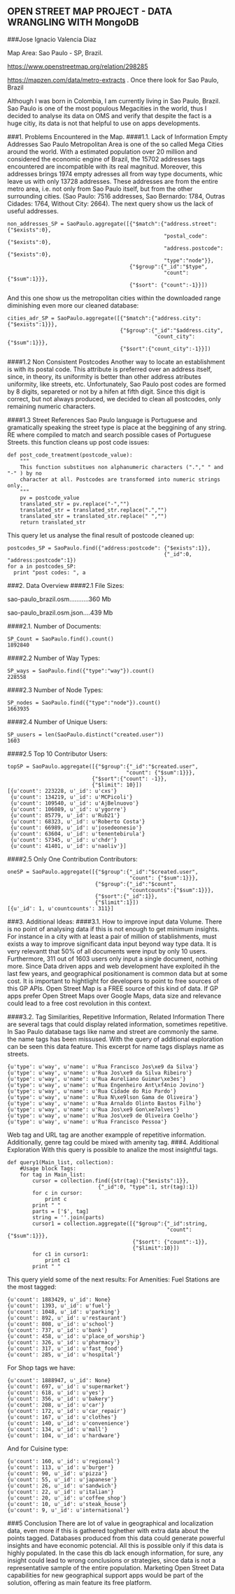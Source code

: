 ## OPEN STREET MAP PROJECT - DATA WRANGLING WITH MongoDB
###Jose Ignacio Valencia Diaz

Map Area: Sao Paulo - SP, Brazil.

https://www.openstreetmap.org/relation/298285

https://mapzen.com/data/metro-extracts . Once there look for Sao Paulo, Brazil

Although I was born in Colombia, I am currently living in Sao Paulo, Brazil. Sao Paulo is one of the most populous Megacities in the world, thus I decided to analyse its data on OMS and verify that despite the fact is a huge citiy, its data is not that helpful to use on apps developments.

###1. Problems Encountered in the Map.
####1.1. Lack of Information Empty Addresses
Sao Paulo Metropolitan Area is one of the so called Mega Cities around the world. With a estimated population over 20 million and considered the economic engine of Brazil, the 15702 addresses tags encountered are incompatible with its real magnitud.
Moreover, this addresses brings 1974 empty adresses all from way type documents, whic leave us with only 13728 addresses. These addresses are from the entire metro area, i.e. not only from Sao Paulo itself, but from the other surrounding cities. 
(Sao Paulo: 7516 addresses, Sao Bernardo: 1784, Outras Cidades: 1764, Without City: 2664).
The next query show us the lack of useful addresses.

    non_addresses_SP = SaoPaulo.aggregate([{"$match":{"address.street":{"$exists":0},
                                                      "postal_code":{"$exists":0},
                                                      "address.postcode":{"$exists":0},
                                                      "type":"node"}},
                                           {"$group":{"_id":"$type",
                                                      "count":{"$sum":1}}},
                                           {"$sort": {"count":-1}}])
And this one show us the metropolitan cities within the downloaded range diminishing even more our cleaned database:

    cities_adr_SP = SaoPaulo.aggregate([{"$match":{"address.city":{"$exists":1}}},
                                        {"$group":{"_id":"$address.city",
                                                   "count_city":{"$sum":1}}},
                                        {"$sort":{"count_city":-1}}])
####1.2 Non Consistent Postcodes
Another way to locate an establishment is with its postal code. This attribute is preferred over an address itself, since, in theory, its uniformity is better than other address atributes uniformity, like streets, etc. Unfortunately, Sao Paulo post codes are formed by 8 digits, separeted or not by a hifen at fifth digit. Since this digit is correct, but not always produced, we decided to clean all postcodes, only remaining numeric characters.

####1.3 Street References
Sao Paulo language is Portuguese and gramatically speaking the street type is place at the beggining of any string. RE where compiled to match and search possible cases of Portuguese Streets.
this function cleans up post code issues:

    def post_code_treatment(postcode_value):
        """
        This function substitues non alphanumeric characters ("."," " and "-" ) by no 
        character at all. Postcodes are transformed into numeric strings only.
        """
        pv = postcode_value
        translated_str = pv.replace("-","")
        translated_str = translated_str.replace(".","")
        translated_str = translated_str.replace(" ","")    
        return translated_str

This query let us analyse the final result of postcode cleaned up:

    postcodes_SP = SaoPaulo.find({"address:postcode": {"$exists":1}},
                                                      {"_id":0, "address:postcode":1})
    for a in postcodes_SP:
      print "post codes: ", a   

###2. Data  Overview
####2.1 File Sizes:

sao-paulo_brazil.osm...........360 Mb

sao-paulo_brazil.osm.json....439 Mb

####2.1. Number of Documents:
    
    SP_Count = SaoPaulo.find().count()
    1892840
####2.2 Number of Way Types:
    
    SP_ways = SaoPaulo.find({"type":"way"}).count()
    228558

####2.3 Number of Node Types:

    SP_nodes = SaoPaulo.find({"type":"node"}).count()
    1663935

####2.4 Number of Unique Users:
    
    SP_uusers = len(SaoPaulo.distinct("created.user"))
    1603
####2.5 Top 10 Contributor Users:
    
    topSP = SaoPaulo.aggregate([{"$group":{"_id":"$created.user",
                                          "count": {"$sum":1}}},
                               {"$sort":{"count": -1}},
                               {"$limit": 10}])
    [{u'count': 223228, u'_id': u'cxs'}
     {u'count': 134219, u'_id': u'MCPicoli'}
     {u'count': 109540, u'_id': u'AjBelnuovo'}
     {u'count': 106089, u'_id': u'ygorre'}
     {u'count': 85779, u'_id': u'Rub21'}
     {u'count': 68323, u'_id': u'Roberto Costa'}
     {u'count': 66989, u'_id': u'josedeonesio'}
     {u'count': 63604, u'_id': u'tenentebirula'}
     {u'count': 57345, u'_id': u'chdr'}
     {u'count': 41401, u'_id': u'naoliv'}]
####2.5 Only One Contribution Contributors:

    oneSP = SaoPaulo.aggregate([{"$group":{"_id":"$created.user",
                                           "count": {"$sum":1}}},
                                {"$group":{"_id":"$count",
                                           "countcounts":{"$sum":1}}},
                                {"$sort":{"_id":1}},
                                {"$limit":1}])
    [{u'_id': 1, u'countcounts': 311}]

###3. Additional Ideas:
####3.1. How to improve input data Volume.
There is no point of analysing data if this is not enough to get minimum insights.
For instance in a city with at least a pair of million of stablishments, must exists a way to improve significant data input beyond way type data.
It is very relevantt that 50% of all documents were input by only 10 users. Furthermore, 311 out of 1603 users only input a single document, nothing more.
Since Data driven apps and web development have exploited ih the last few years, and geographical positionament is common data but at some cost. It is important to hightlight for developers to point to free sources of this GP APIs. Open Street Map is a FREE source of this kind of data. If GP apps prefer Open Street Maps over Google Maps, data size and relevance could lead to a free cost revolution in this context.

####3.2. Tag Similarities, Repetitive Information, Related Information
There are several tags that could display related information, sometimes repetitive. In Sao Paulo database tags like name and street are commonly the same. the name tags has been missused. With the query of additional exploration can be seen this data feature. 
This excerpt for name tags displays name as streets.
    
    {u'type': u'way', u'name': u'Rua Francisco Jos\xe9 da Silva'}
    {u'type': u'way', u'name': u'Rua Jos\xe9 da Silva Ribeiro'}
    {u'type': u'way', u'name': u'Rua Aureliano Guimar\xe3es'}
    {u'type': u'way', u'name': u'Rua Engenheiro Ant\xf4nio Jovino'}
    {u'type': u'way', u'name': u'Rua Cidade do Rio Pardo'}
    {u'type': u'way', u'name': u'Rua N\xe9lson Gama de Oliveira'}
    {u'type': u'way', u'name': u'Rua Arnaldo Olinto Bastos Filho'}
    {u'type': u'way', u'name': u'Rua Jos\xe9 Gon\xe7alves'}
    {u'type': u'way', u'name': u'Rua Jos\xe9 de Oliveira Coelho'}
    {u'type': u'way', u'name': u'Rua Francisco Pessoa'}

Web tag and URL tag are another exampple of repetitive information. Additionally, genre tag could be mixed with amenity tag.
###4. Additional Exploration
With this query is possible to analize the most insightful tags.
    
    def query1(Main_list, collection):
        #Usage block Tags:
        for tag in Main_list:
            cursor = collection.find({str(tag):{"$exists":1}},
                                 {"_id":0, "type":1, str(tag):1})
            for c in cursor:
                print c
            print " "
            parts = ['$', tag]
            string = ''.join(parts)
            cursor1 = collection.aggregate([{"$group":{"_id":string,
                                                       "count":{"$sum":1}}},
                                            {"$sort": {"count":-1}},
                                            {"$limit":10}])
            for c1 in cursor1:
                print c1
            print " "

This query yield some of the next results:
For  Amenities: Fuel Stations are the most tagged:
    
    {u'count': 1883429, u'_id': None}
    {u'count': 1393, u'_id': u'fuel'}
    {u'count': 1048, u'_id': u'parking'}
    {u'count': 892, u'_id': u'restaurant'}
    {u'count': 808, u'_id': u'school'}
    {u'count': 737, u'_id': u'bank'}
    {u'count': 458, u'_id': u'place_of_worship'}
    {u'count': 326, u'_id': u'pharmacy'}
    {u'count': 317, u'_id': u'fast_food'}
    {u'count': 285, u'_id': u'hospital'}
For Shop tags we have:
    
    {u'count': 1888947, u'_id': None}
    {u'count': 697, u'_id': u'supermarket'}
    {u'count': 618, u'_id': u'yes'}
    {u'count': 356, u'_id': u'bakery'}
    {u'count': 208, u'_id': u'car'}
    {u'count': 172, u'_id': u'car_repair'}
    {u'count': 167, u'_id': u'clothes'}
    {u'count': 140, u'_id': u'convenience'}
    {u'count': 134, u'_id': u'mall'}
    {u'count': 104, u'_id': u'hardware'}
And for Cuisine type:

    {u'count': 160, u'_id': u'regional'}
    {u'count': 113, u'_id': u'burger'}
    {u'count': 90, u'_id': u'pizza'}
    {u'count': 55, u'_id': u'japanese'}
    {u'count': 26, u'_id': u'sandwich'}
    {u'count': 22, u'_id': u'italian'}
    {u'count': 20, u'_id': u'coffee_shop'}
    {u'count': 10, u'_id': u'steak_house'}
    {u'count': 9, u'_id': u'international'}

###5 Conclusion
There are lot of value in geographical and localization data, even more if this is gathered toghether with extra data about the points tagged.
Databases produced from this data could generate powerful insights and have economic potencial.
All this is possible only if this data is highly populated. In the case this db lack enough information, for sure, any insight could lead to wrong conclusions or strategies, since data is not a representative sample of the entire population.
Marketing Open Street Data capabilities for new geographical support apps would be part of the solution, offering as main feature its free platform.
